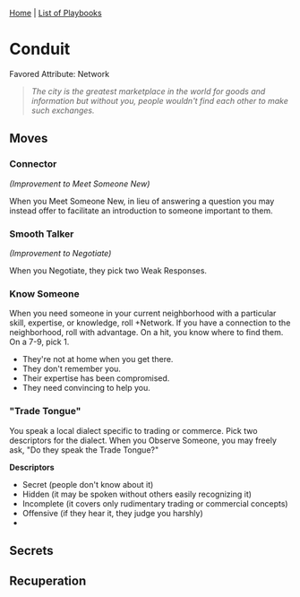 [Home](../index.md) | [List of Playbooks](../Index.md#Playbooks)

# Conduit
Favored Attribute: Network

> *The city is the greatest marketplace in the world for goods and information but without you, people wouldn't find each other to make such exchanges.*


## Moves

### Connector 
*(Improvement to Meet Someone New)*

When you Meet Someone New, in lieu of answering a question you may instead offer to facilitate an introduction to someone important to them.

### Smooth Talker
*(Improvement to Negotiate)*

When you Negotiate, they pick two Weak Responses.

### 

### Know Someone
When you need someone in your current neighborhood with a particular skill, expertise, or knowledge, roll +Network.
If you have a connection to the neighborhood, roll with advantage.
On a hit, you know where to find them. On a 7-9, pick 1.
- They're not at home when you get there.
- They don't remember you.
- Their expertise has been compromised.
- They need convincing to help you.

### "Trade Tongue"
You speak a local dialect specific to trading or commerce. Pick two descriptors for the dialect. When you Observe Someone, you may freely ask, "Do they speak the Trade Tongue?"

**Descriptors**
- Secret (people don't know about it)
- Hidden (it may be spoken without others easily recognizing it)
- Incomplete (it covers only rudimentary trading or commercial concepts)
- Offensive (if they hear it, they judge you harshly)
- 

## Secrets
## Recuperation